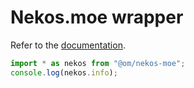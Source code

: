 # Nekos.moe wrapper

Refer to the [documentation](https://nekos-moe-wrapper.vercel.app).

```js
import * as nekos from "@om/nekos-moe";
console.log(nekos.info);
```
